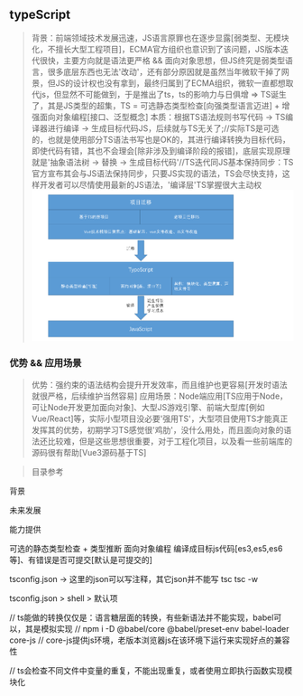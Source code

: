 ## typeScript
> 背景：前端领域技术发展迅速，JS语言原罪也在逐步显露[弱类型、无模块化，不擅长大型工程项目]，ECMA官方组织也意识到了该问题，JS版本迭代很快，主要方向就是语法更严格 && 面向对象思想，但JS终究是弱类型语言，很多底层东西也无法'改动'，还有部分原因就是虽然当年微软干掉了网景，但JS的设计权也没有拿到，最终归属到了ECMA组织，微软一直都想取代js，但显然不可能做到，于是推出了ts，ts的影响力与日俱增 => TS诞生了，其是JS类型的超集，TS = 可选静态类型检查[向强类型语言迈进] + 增强面向对象编程[接口、泛型概念]
> 本质：根据TS语法规则书写代码 -> TS编译器进行编译 -> 生成目标代码JS，后续就与TS无关了;//实际TS是可选的，也就是使用部分TS语法书写也是OK的，其进行编译转换为目标代码，即使代码有错，其也不会理会[除非涉及到编译阶段的报错]，底层实现原理就是'抽象语法树 -> 替换 -> 生成目标代码'//TS迭代同JS基本保持同步：TS官方宣布其会与JS语法保持同步，只要JS实现的语法，TS会尽快支持，这样开发者可以尽情使用最新的JS语法，'编译层'TS掌握很大主动权
![](assets/typescript.png)

### 优势 && 应用场景
> 优势：强约束的语法结构会提升开发效率，而且维护也更容易[开发时语法就很严格，后续维护当然容易]
> 应用场景：Node端应用[TS应用于Node，可让Node开发更加面向对象]、大型JS游戏引擎、前端大型库[例如Vue/React]等，实际小型项目没必要'强用TS'，大型项目使用TS才能真正发挥其的优势，初期学习TS感觉很'鸡肋'，没什么用处，而且面向对象的语法还比较难，但是这些思想很重要，对于工程化项目，以及看一些前端库的源码很有帮助[Vue3源码基于TS]







> 



> 目录参考

















背景

未来发展

能力提供

可选的静态类型检查 + 类型推断
面向对象编程
编译成目标js代码[es3,es5,es6等]、有错误是否可提交[默认是可提交的]


tsconfig.json -> 这里的json可以写注释，其它json并不能写
tsc
tsc -w

tsconfig.json > shell > 默认项


// ts能做的转换仅仅是：语言糖层面的转换，有些新语法并不能实现，babel可以，其是模拟实现
// npm i -D @babel/core @babel/preset-env babel-loader core-js
// core-js提供js环境，老版本浏览器js在该环境下运行来实现好点的兼容性


// ts会检查不同文件中变量的重复，不能出现重复，或者使用立即执行函数实现模块化
